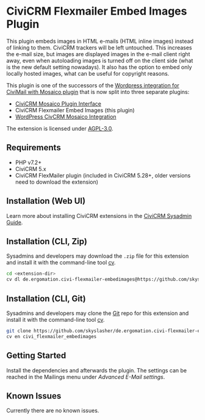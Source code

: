 # CiviCRM Flexmailer Embed Images Plugin

This plugin embeds images in HTML e-mails (HTML inline images) instead of linking to them.
CiviCRM trackers will be left untouched.
This increases the e-mail size, but images are displayed images in the e-mail client right away,
even when autoloading images is turned off on the client side (what is the new default setting nowadays).
It also has the option to embed only locally hosted images, what can be useful for copyright reasons.

This plugin is one of the successors of the
[Wordpress integration for CiviMail with Mosaico plugin](https://github.com/skyslasher/de.ergomation.wp-civi-mosaico)
that is now split into three separate plugins:
* [CiviCRM Mosaico Plugin Interface](https://github.com/skyslasher/de.ergomation.civi-mosaico-plugininterface)
* CiviCRM Flexmailer Embed Images (this plugin)
* [WordPress CivCRM Mosaico Integration](https://github.com/skyslasher/wp-civi-mosaico)

The extension is licensed under [AGPL-3.0](LICENSE.txt).

## Requirements

* PHP v7.2+
* CiviCRM 5.x
* CiviCRM FlexMailer plugin (included in CiviCRM 5.28+, older versions need to download the extension)

## Installation (Web UI)

Learn more about installing CiviCRM extensions in the [CiviCRM Sysadmin Guide](https://docs.civicrm.org/sysadmin/en/latest/customize/extensions/).

## Installation (CLI, Zip)

Sysadmins and developers may download the `.zip` file for this extension and
install it with the command-line tool [cv](https://github.com/civicrm/cv).

```bash
cd <extension-dir>
cv dl de.ergomation.civi-flexmailer-embedimages@https://github.com/skyslasher/de.ergomation.civi-flexmailer-embedimages/archive/master.zip
```

## Installation (CLI, Git)

Sysadmins and developers may clone the [Git](https://en.wikipedia.org/wiki/Git) repo for this extension and
install it with the command-line tool [cv](https://github.com/civicrm/cv).

```bash
git clone https://github.com/skyslasher/de.ergomation.civi-flexmailer-embedimages.git
cv en civi_flexmailer_embedimages
```

## Getting Started

Install the dependencies and afterwards the plugin. The settings can be reached in
the Mailings menu under *Advanced E-Mail settings*.

## Known Issues

Currently there are no known issues.
